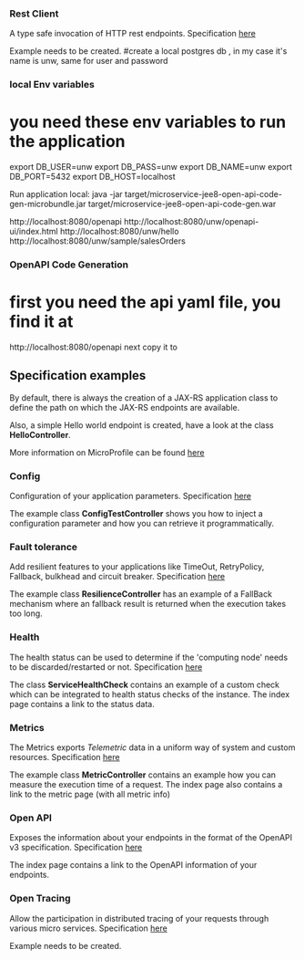 ### Rest Client

A type safe invocation of HTTP rest endpoints. Specification [here](https://microprofile.io/project/eclipse/microprofile-rest-client)

Example needs to be created.
#create a local postgres db , in my case it's name is unw, same for user and password

### local Env variables
# you need these env variables to run the application
export DB_USER=unw
export DB_PASS=unw
export DB_NAME=unw
export DB_PORT=5432
export DB_HOST=localhost


Run application local:
java -jar target/microservice-jee8-open-api-code-gen-microbundle.jar target/microservice-jee8-open-api-code-gen.war

http://localhost:8080/openapi
http://localhost:8080/unw/openapi-ui/index.html
http://localhost:8080/unw/hello
http://localhost:8080/unw/sample/salesOrders

### OpenAPI Code Generation
# first you need the api yaml file, you find it at
http://localhost:8080/openapi
next copy it to 




## Specification examples

By default, there is always the creation of a JAX-RS application class to define the path on which the JAX-RS endpoints are available.

Also, a simple Hello world endpoint is created, have a look at the class **HelloController**.

More information on MicroProfile can be found [here](https://microprofile.io/)


### Config

Configuration of your application parameters. Specification [here](https://microprofile.io/project/eclipse/microprofile-config)

The example class **ConfigTestController** shows you how to inject a configuration parameter and how you can retrieve it programmatically.



### Fault tolerance

Add resilient features to your applications like TimeOut, RetryPolicy, Fallback, bulkhead and circuit breaker. Specification [here](https://microprofile.io/project/eclipse/microprofile-fault-tolerance)

The example class **ResilienceController** has an example of a FallBack mechanism where an fallback result is returned when the execution takes too long.



### Health

The health status can be used to determine if the 'computing node' needs to be discarded/restarted or not. Specification [here](https://microprofile.io/project/eclipse/microprofile-health)

The class **ServiceHealthCheck** contains an example of a custom check which can be integrated to health status checks of the instance.  The index page contains a link to the status data.



### Metrics

The Metrics exports _Telemetric_ data in a uniform way of system and custom resources. Specification [here](https://microprofile.io/project/eclipse/microprofile-metrics)

The example class **MetricController** contains an example how you can measure the execution time of a request.  The index page also contains a link to the metric page (with all metric info)





### Open API

Exposes the information about your endpoints in the format of the OpenAPI v3 specification. Specification [here](https://microprofile.io/project/eclipse/microprofile-open-api)

The index page contains a link to the OpenAPI information of your endpoints.




### Open Tracing

Allow the participation in distributed tracing of your requests through various micro services. Specification [here](https://microprofile.io/project/eclipse/microprofile-opentracing)

Example needs to be created.





